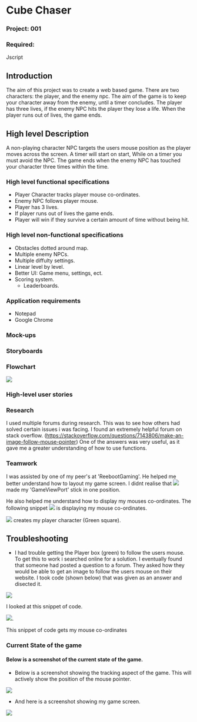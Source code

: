 # Cube Chaser
### Project: 001
### Required: 
Jscript

## Introduction
The aim of this project was to create a web based game. There are two characters: the player, and the enemy npc. The aim of the game is to keep your character away from the enemy, until a timer concludes. The player has three lives, if the enemy NPC hits the player they lose a life. When the player runs out of lives, the game ends. 

## High level Description
A non-playing character NPC targets the users mouse position as the player moves across the screen. A timer will start on start, While on a timer you must avoid the NPC. The game ends when the enemy NPC has touched your character three times within the time.  

### High level functional specifications
- Player Character tracks player mouse co-ordinates.
- Enemy NPC follows player mouse.
- Player has 3 lives.
- If player runs out of lives the game ends.
- Player will win if they survive a certain amount of time without being hit.

### High level non-functional specifications

- Obstacles dotted around map.
- Multiple enemy NPCs.
- Multiple diffulty settings.
- Linear level by level.
- Better UI: Game menu, settings, ect.
- Scoring system.
  - Leaderboards.

### Application requirements
- Notepad
- Google Chrome

### Mock-ups

### Storyboards

### Flowchart
![](https://i.imgur.com/5PDVXLm.jpg)

### High-level user stories

### Research
I used multiple forums during research. This was to see how others had solved certain issues i was facing. I found an extremely helpful forum on stack overflow. (https://stackoverflow.com/questions/7143806/make-an-image-follow-mouse-pointer) One of the answers was very useful, as it gave me a greater understanding of how to use functions.

### Teamwork

I was assisted by one of my peer's at 'ReebootGaming'. He helped me better understand how to layout my game screen. I didnt realise that ![](https://i.imgur.com/5ftrhXF.png) made my 'GameViewPort' stick in one position. 

He also helped me understand how to display my mouses co-ordinates. The following snippet ![](https://i.imgur.com/0AB7f4N.png) is displaying my mouse co-ordinates.

![](https://i.imgur.com/5R17B3W.png) creates my player character (Green square). 

## Troubleshooting
- I had trouble getting the Player box (green) to follow the users mouse. To get this to work i searched online for a solution. I eventually found that someone had posted a question to a forum. They asked how they would be able to get an image to follow the users mouse on their website. I took code (shown below) that was given as an answer and disected it. 

![](https://i.imgur.com/h1zwQQO.png)

I looked at this snippet of code. 

![](https://i.imgur.com/OTnEHig.png).

This snippet of code gets my mouse co-ordinates

### Current State of the game
#### Below is a screenshot of the current state of the game.
- Below is a screenshot showing the tracking aspect of the game. This will actively show the position of the mouse pointer. 

![](https://i.imgur.com/vJEL30u.png)

- And here is a screenshot showing my game screen. 

![](https://i.imgur.com/ISyGJgD.png)


